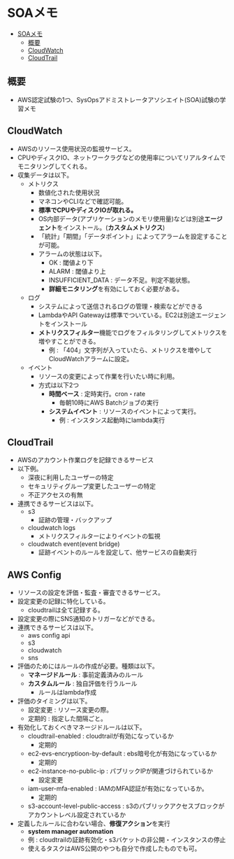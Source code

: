 # SOAメモ

<!-- TOC -->

- [SOAメモ](#soaメモ)
  - [概要](#概要)
  - [CloudWatch](#cloudwatch)
  - [CloudTrail](#cloudtrail)

<!-- /TOC -->

## 概要
- AWS認定試験の1つ、SysOpsアドミストレータアソシエイト(SOA)試験の学習メモ

## CloudWatch
- AWSのリソース使用状況の監視サービス。
- CPUやディスクIO、ネットワークラグなどの使用率についてリアルタイムでモニタリングしてくれる。
- 収集データは以下。
  - メトリクス
    - 数値化された使用状況
    - マネコンやCLIなどで確認可能。
    - **標準でCPUやディスクIOが取れる。**
    - OS内部データ(アプリケーションのメモリ使用量)などは別途**エージェント**をインストール。(**カスタムメトリクス**)
    - 「統計」「期間」「データポイント」によってアラームを設定することが可能。
    - アラームの状態は以下。
      - OK : 閾値より下
      - ALARM : 閾値より上
      - INSUFFICIENT_DATA : データ不足。判定不能状態。
      - **詳細モニタリング**を有効にしておく必要がある。
  - ログ
    - システムによって送信されるログの管理・検索などができる
    - LambdaやAPI Gatewayは標準でついている。EC2は別途エージェントをインストール
    - **メトリクスフィルター**機能でログをフィルタリングしてメトリクスを増やすことができる。
      - 例 : 「404」文字列が入っていたら、メトリクスを増やしてCloudWatchアラームに設定。
  - イベント
    - リソースの変更によって作業を行いたい時に利用。
    - 方式は以下2つ
      - **時間ベース** : 定時実行。cron・rate
        - 毎朝10時にAWS Batchジョブの実行
      - **システムイベント** : リソースのイベントによって実行。
        - 例 : インスタンス起動時にlambda実行

## CloudTrail
- AWSのアカウント作業ログを記録できるサービス
- 以下例。
  - 深夜に利用したユーザーの特定
  - セキュリティグループ変更したユーザーの特定
  - 不正アクセスの有無
- 連携できるサービスは以下。
  - s3
    - 証跡の管理・バックアップ
  - cloudwatch logs
    - メトリクスフィルターによりイベントの監視
  - cloudwatch event(event bridge)
    - 証跡イベントのルールを設定して、他サービスの自動実行

## AWS Config
- リソースの設定を評価・監査・審査できるサービス。
- 設定変更の記録に特化している。
  - cloudtrailは全て記録する。
- 設定変更の際にSNS通知のトリガーなどができる。
- 連携できるサービスは以下。
  - aws config api
  - s3
  - cloudwatch
  - sns
- 評価のためにはルールの作成が必要。種類は以下。
  - **マネージドルール** : 事前定義済みのルール
  - **カスタムルール** : 独自評価を行うルール
    - ルールはlambda作成
- 評価のタイミングは以下。
  - 設定変更 : リソース変更の際。
  - 定期的 : 指定した間隔ごと。
- 有効化しておくべきマネージドルールは以下。
  - cloudtrail-enabled : cloudtrailが有効になっているか
    - 定期的
  - ec2-evs-encryptioon-by-default : ebs暗号化が有効になっているか
    - 定期的
  - ec2-instance-no-public-ip : パブリックIPが関連づけられているか
    - 設定変更
  - iam-user-mfa-enabled : IAMのMFA認証が有効になっているか。
    - 定期的
  - s3-account-level-public-access : s3のパブリックアクセスブロックがアカウントレベル設定されているか
- 定義したルールに合わない場合、**修復アクション**を実行
  - **system manager automation**
  - 例 : cloudtrailの証跡有効化・s3バケットの非公開・インスタンスの停止
  - 使えるタスクはAWS公開のやつも自分で作成したものでも可。
